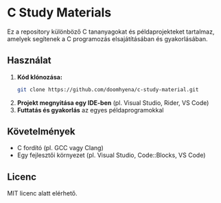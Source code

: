 # C Study Materials
Ez a repository különböző C tananyagokat és példaprojekteket tartalmaz, amelyek segítenek a C programozás elsajátításában és gyakorlásában.

## Használat
1. **Kód klónozása:**
   ```bash
   git clone https://github.com/doomhyena/c-study-material.git
   ```
2. **Projekt megnyitása egy IDE-ben** (pl. Visual Studio, Rider, VS Code)
3. **Futtatás és gyakorlás** az egyes példaprogramokkal

## Követelmények
- C fordító (pl. GCC vagy Clang)
- Egy fejlesztői környezet (pl. Visual Studio, Code::Blocks, VS Code)

## Licenc
MIT licenc alatt elérhető.
